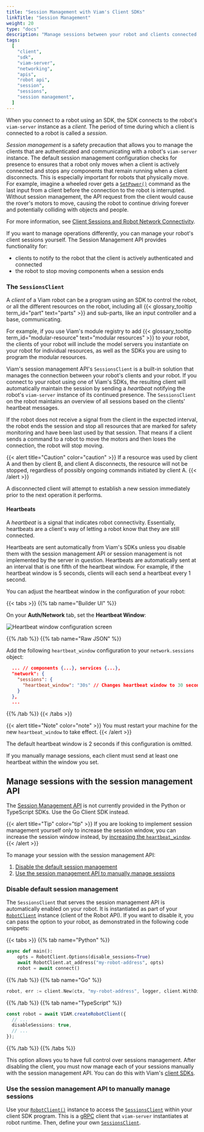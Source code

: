 ```yaml
---
title: "Session Management with Viam's Client SDKs"
linkTitle: "Session Management"
weight: 20
type: "docs"
description: "Manage sessions between your robot and clients connected through Viam's SDKs."
tags:
  [
    "client",
    "sdk",
    "viam-server",
    "networking",
    "apis",
    "robot api",
    "session",
    "sessions",
    "session management",
  ]
---
```


When you connect to a robot using an SDK, the SDK connects to the robot's `viam-server` instance as a _client_.
The period of time during which a client is connected to a robot is called a _session_.

_Session management_ is a safety precaution that allows you to manage the clients that are authenticated and communicating with a robot's `viam-server` instance.
The default session management configuration checks for presence to ensures that a robot only moves when a client is actively connected and stops any components that remain running when a client disconnects.
This is especially important for robots that physically move.
For example, imagine a wheeled rover gets a [`SetPower()`](/components/base/#setpower) command as the last input from a client before the connection to the robot is interrupted.
Without session management, the API request from the client would cause the rover's motors to move, causing the robot to continue driving forever and potentially colliding with objects and people.

For more information, see [Client Sessions and Robot Network Connectivity](/program/connectivity/).

If you want to manage operations differently, you can manage your robot's client sessions yourself.
The Session Management API provides functionality for:

- clients to notify to the robot that the client is actively authenticated and connected
- the robot to stop moving components when a session ends

### The `SessionsClient`

A _client_ of a Viam robot can be a program using an SDK to control the robot, or all the different resources on the robot, including all {{< glossary_tooltip term_id="part" text="parts" >}} and sub-parts, like an input controller and a base, communicating.

For example, if you use Viam's module registry to add {{< glossary_tooltip term_id="modular-resource" text="modular resources" >}} to your robot, the clients of your robot will include the model servers you instantiate on your robot for individual resources, as well as the SDKs you are using to program the modular resources.

Viam's session management API's `SessionsClient` is a built-in solution that manages the connection between your robot's clients and your robot.
If you connect to your robot using one of Viam's SDKs, the resulting client will automatically maintain the session by sending a _heartbeat_ notifying the robot's `viam-server` instance of its continued presence.
The `SessionsClient` on the robot maintains an overview of all sessions based on the clients' heartbeat messages.

If the robot does not receive a signal from the client in the expected interval, the robot ends the session and stop all resources that are marked for safety monitoring and have been last used by that session.
That means if a client sends a command to a robot to move the motors and then loses the connection, the robot will stop moving.

{{< alert title="Caution" color="caution" >}}
If a resource was used by client A and then by client B, and client A disconnects, the resource will not be stopped, regardless of possibly ongoing commands initiated by client A.
{{< /alert >}}

A disconnected client will attempt to establish a new session immediately prior to the next operation it performs.

#### Heartbeats

A _heartbeat_ is a signal that indicates robot connectivity.
Essentially, heartbeats are a client's way of letting a robot know that they are still connected.

Heartbeats are sent automatically from Viam's SDKs unless you disable them with the session management API or session management is not implemented by the server in question.
Heartbeats are automatically sent at an interval that is one fifth of the heartbeat window.
For example, if the heartbeat window is 5 seconds, clients will each send a heartbeat every 1 second.

You can adjust the heartbeat window in the configuration of your robot:

{{< tabs >}}
{{% tab name="Builder UI" %}}

On your **Auth/Network** tab, set the **Heartbeat Window**:

![Heartbeat window configuration screen](/program/sessions/heartbeatwindow.png)

{{% /tab %}}
{{% tab name="Raw JSON" %}}

Add the following `heartbeat_window` configuration to your `network.sessions` object:

```json
  ... // components {...}, services {...},
  "network": {
    "sessions": {
      "heartbeat_window": "30s" // Changes heartbeat window to 30 seconds
    }
  },
  ...
```

{{% /tab %}}
{{< /tabs >}}

{{< alert title="Note" color="note" >}}
You must restart your machine for the new `heartbeat_window` to take effect.
{{< /alert >}}

The default heartbeat window is 2 seconds if this configuration is omitted.

If you manually manage sessions, each client must send at least one heartbeat within the window you set.

## Manage sessions with the session management API

The [Session Management API](https://pkg.go.dev/go.viam.com/rdk/session) is not currently provided in the Python or TypeScript SDKs.
Use the Go Client SDK instead.

{{< alert title="Tip" color="tip" >}}
If you are looking to implement session management yourself only to increase the session window, you can increase the session window instead, by [increasing the `heartbeat_window`](#heartbeats).
{{< /alert >}}

To manage your session with the session management API:

1. [Disable the default session management](#disable-default-session-management)
1. [Use the session management API to manually manage sessions](#use-the-session-management-api-to-manually-manage-sessions)

### Disable default session management

The `SessionsClient` that serves the session management API is automatically enabled on your robot.
It is instantiated as part of your [`RobotClient`](/program/apis/#robot-api) instance (client of the Robot API).
If you want to disable it, you can pass the option to your robot, as demonstrated in the following code snippets:

{{< tabs >}}
{{% tab name="Python" %}}

```python {class="line-numbers linkable-line-numbers"}
async def main():
    opts = RobotClient.Options(disable_sessions=True)
    await RobotClient.at_address("my-robot-address", opts)
    robot = await connect()
```

{{% /tab %}}
{{% tab name="Go" %}}

```go {class="line-numbers linkable-line-numbers"}
robot, err := client.New(ctx, "my-robot-address", logger, client.WithDisableSessions(), ...)
```

{{% /tab %}}
{{% tab name="TypeScript" %}}

```ts {class="line-numbers linkable-line-numbers"}
const robot = await VIAM.createRobotClient({
  // ...
  disableSessions: true,
  // ...
});
```

{{% /tab %}}
{{% /tabs %}}

This option allows you to have full control over sessions management.
After disabling the client, you must now manage each of your sessions manually with the session management API.
You can do this with Viam's [client SDKs](https://pkg.go.dev/go.viam.com/rdk/session).

### Use the session management API to manually manage sessions

Use your [`RobotClient()`](/program/apis/#robot-api) instance to access the [`SessionsClient`](https://pkg.go.dev/go.viam.com/rdk/session) within your client SDK program.
This is a [gRPC](https://grpc.io/) client that `viam-server` instantiates at robot runtime.
Then, define your own [`SessionsClient`](https://github.com/viamrobotics/rdk/blob/main/robot/client/client.go).

